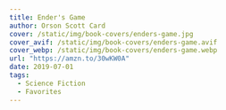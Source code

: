 ```yaml
---
title: Ender's Game
author: Orson Scott Card
cover: /static/img/book-covers/enders-game.jpg
cover_avif: /static/img/book-covers/enders-game.avif
cover_webp: /static/img/book-covers/enders-game.webp
url: "https://amzn.to/30wKW0A"
date: 2019-07-01
tags:
  - Science Fiction
  - Favorites
---
```

